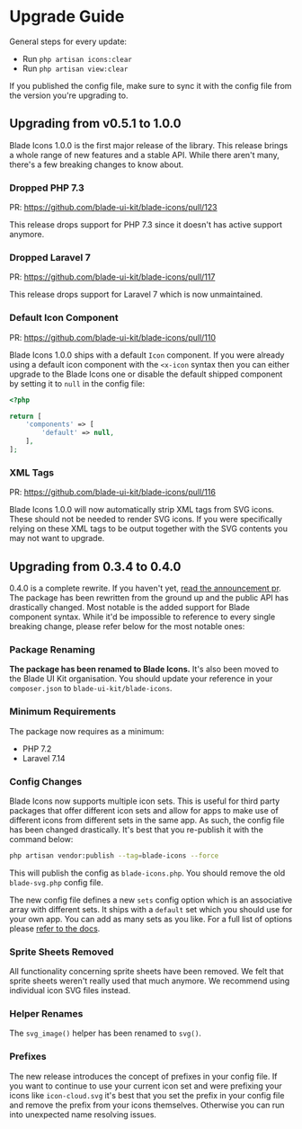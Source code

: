 # Upgrade Guide

General steps for every update:

- Run `php artisan icons:clear`
- Run `php artisan view:clear`

If you published the config file, make sure to sync it with the config file from the version you're upgrading to.

## Upgrading from v0.5.1 to 1.0.0

Blade Icons 1.0.0 is the first major release of the library. This release brings a whole range of new features and a stable API. While there aren't many, there's a few breaking changes to know about.

### Dropped PHP 7.3

PR: https://github.com/blade-ui-kit/blade-icons/pull/123

This release drops support for PHP 7.3 since it doesn't has active support anymore.

### Dropped Laravel 7

PR: https://github.com/blade-ui-kit/blade-icons/pull/117

This release drops support for Laravel 7 which is now unmaintained.

### Default Icon Component

PR: https://github.com/blade-ui-kit/blade-icons/pull/110

Blade Icons 1.0.0 ships with a default `Icon` component. If you were already using a default icon component with the `<x-icon` syntax then you can either upgrade to the Blade Icons one or disable the default shipped component by setting it to `null` in the config file:

```php
<?php

return [
    'components' => [
        'default' => null,
    ],
];
```

### XML Tags

PR: https://github.com/blade-ui-kit/blade-icons/pull/116

Blade Icons 1.0.0 will now automatically strip XML tags from SVG icons. These should not be needed to render SVG icons. If you were specifically relying on these XML tags to be output together with the SVG contents you may not want to upgrade.


## Upgrading from 0.3.4 to 0.4.0

0.4.0 is a complete rewrite. If you haven't yet, [read the announcement pr](https://github.com/blade-ui-kit/blade-icons/pull/50). The package has been rewritten from the ground up and the public API has drastically changed. Most notable is the added support for Blade component syntax. While it'd be impossible to reference to every single breaking change, please refer below for the most notable ones:

### Package Renaming

**The package has been renamed to Blade Icons.** It's also been moved to the Blade UI Kit organisation. You should update your reference in your `composer.json` to `blade-ui-kit/blade-icons`.

### Minimum Requirements

The package now requires as a minimum:

- PHP 7.2
- Laravel 7.14

### Config Changes

Blade Icons now supports multiple icon sets. This is useful for third party packages that offer different icon sets and allow for apps to make use of different icons from different sets in the same app. As such, the config file has been changed drastically. It's best that you re-publish it with the command below:

```bash
php artisan vendor:publish --tag=blade-icons --force
```

This will publish the config as `blade-icons.php`. You should remove the old `blade-svg.php` config file.

The new config file defines a new `sets` config option which is an associative array with different sets. It ships with a `default` set which you should use for your own app. You can add as many sets as you like. For a full list of options please [refer to the docs](README.md#configuration). 

### Sprite Sheets Removed

All functionality concerning sprite sheets have been removed. We felt that sprite sheets weren't really used that much anymore. We recommend using individual icon SVG files instead.

### Helper Renames

The `svg_image()` helper has been renamed to `svg()`.

### Prefixes

The new release introduces the concept of prefixes in your config file. If you want to continue to use your current icon set and were prefixing your icons like `icon-cloud.svg` it's best that you set the prefix in your config file and remove the prefix from your icons themselves. Otherwise you can run into unexpected name resolving issues.

